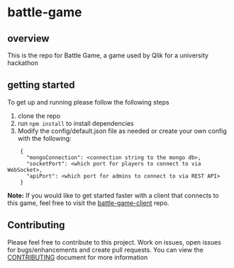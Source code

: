 # battle-game

## overview
This is the repo for Battle Game, a game used by Qlik for a university hackathon

## getting started
To get up and running please follow the following steps

1. clone the repo
2. run `npm install` to install dependencies
3. Modify the config/default.json file as needed or create your own config with the following:
```
    {
      "mongoConnection": <connection string to the mongo db>,
      "socketPort": <which port for players to connect to via WebSocket>,
      "apiPort": <which port for admins to connect to via REST API>
    }
```

**Note:** If you would like to get started faster with a client that connects to this game, feel free to visit the [battle-game-client](https://github.com/rjriel/battle-game-client) repo.

## Contributing
Please feel free to contribute to this project. Work on issues, open issues for bugs/enhancements and create pull requests. You can view the [CONTRIBUTING](CONTRIBUTING.md) document for more information

